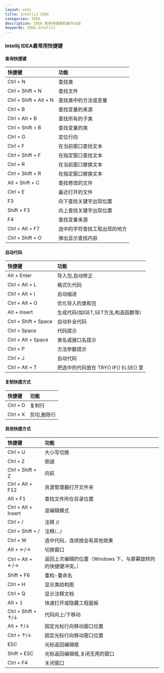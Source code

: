 ```yaml
---
layout: wiki
title: IntelliJ IDEA
categories: IDEA
description: IDEA 常用快捷键和操作总结
keywords: IDEA,IntelliJ
---
```


### Intellij IDEA最常用快捷键


####  查询快捷键

| 快捷键            | 功能      |
|:-------------------|:------------|
| Ctrl + N         | 查找类     |
| Ctrl + Shift + N       | 查找文件   |
| Ctrl + Shift + Alt + N | 查找类中的方法或变量|
| Ctrl + B           | 查找变量的来源 |
| Ctrl + Alt + B           | 查找所有的子类 |
| Ctrl + Shift + B           | 查找变量的类 |
| Ctrl + G          | 定位行向 |
| Ctrl + F          | 在当前窗口查找文本 |
| Ctrl + Shift + F          | 在指定窗口查找文本 |
| Ctrl + R          | 在当前窗口替换文本 |
| Ctrl + Shift + R         | 在指定窗口替换文本 |
| Alt + Shift + C          |  查找修改的文件|
| Ctrl + E   | 最近打开的文件|
| F3   | 向下查找关键字出现位置 |
| Shift + F3   | 向上查找关键字出现位置|
| F4  |查找变量来源|
| Ctrl + Alt + F7     | 选中的字符查找工程出现的地方   |
| Ctrl + Shift + O   | 弹出显示查找内容       |


####  自动代码
| 快捷键            | 功能      |
|:-------------------|:------------|
| Alt + Enter        | 导入包,自动修正  |
| Ctrl + Alt + L | 格式化代码 |
| Ctrl + Alt + I | 自动缩进 |
| Ctrl + Alt + O | 优化导入的类和包  |
| Alt + Insert    |生成代码(如GET,SET方法,构造函数等) |
| Ctrl + Shift + Space  |自动补全代码 |
| Ctrl + Space  |代码提示|
| Ctrl + Alt + Space  |类名或接口名提示 |
| Ctrl + P       |  方法参数提示 |
| Ctrl + J           |  自动代码       |
| Ctrl + Alt + T  |把选中的代码放在 TRY{} IF{} ELSE{} 里 |



####  复制快捷方式
| 快捷键            | 功能      |
|:-------------------|:------------|
| Ctrl + D       | 复制行 |
| Ctrl + X         |剪切,删除行  |

####  其他快捷方式
| 快捷键            | 功能      |
|:-------------------|:------------|
| Ctrl + U       | 大小写切换  |
| Ctrl + Z        |倒退   |
| Ctrl + Shift + Z        |向前  |
| Ctrl + Alt + F12   |资源管理器打开文件夹  |
| Alt + F1   | 查找文件所在目录位置 |
| Ctrl + Alt + Insert   |竖编辑模式  |
| Ctrl + /       |  注释 //    |
| Ctrl + Shift + /  |  注释/*...*/  |
| Ctrl + W           | 选中代码，连续按会有其他效果   |
| Alt + ←/→     | 切换窗口 |
| Ctrl + Alt + ←/→     | 返回上次编辑的位置（Windows 下，与屏幕旋转的的快捷键冲突。） |
| Shift + F6               |  重构-重命名  |
| Ctrl + H     | 显示类结构图 |
| Ctrl + Q           | 显示注释文档 |
| Alt + 1     |快速打开或隐藏工程面板|
| Ctrl + Shift + ↑/↓          |代码向上/下移动|
| Alt + ↑/↓      | 固定光标行向移动窗口位置  |
| Ctrl + ↑/↓      | 固定光标行向移动窗口位置  |
| ESC     |  光标返回编辑框   |
| Shift + ESC      | 光标返回编辑框,关闭无用的窗口 |
| Ctrl + F4      | 关闭窗口  |



